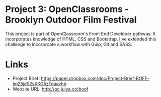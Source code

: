 # Project 3: OpenClassrooms - Brooklyn Outdoor Film Festival

This project is part of OpenClassroom's Front End Developer pathway. It incorporates knowledge of HTML, CSS and Bootstrap. I've extended this challenge to incorproate a workflow with Gulp, Git and SASS. 

# Links

* Project Brief: https://paper.dropbox.com/doc/Project-Brief-BOFF-lm25jeS2sXKG5zTdaavhb 
* Website URL: http://oc.julya.co/boof

